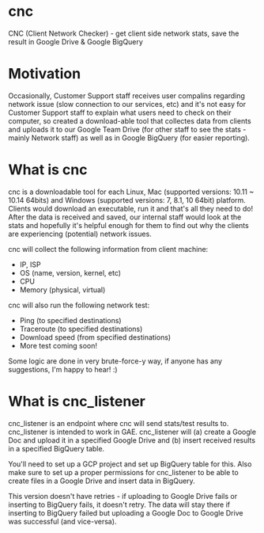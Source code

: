 # cnc
CNC (Client Network Checker) - get client side network stats, save the result in Google Drive &amp; Google BigQuery

# Motivation
Occasionally, Customer Support staff receives user compalins regarding network issue (slow connection to our services, etc) and it's not easy for Customer Support staff to explain what users need to check on their computer, so created a download-able tool that collectes data from clients and uploads it to our Google Team Drive (for other staff to see the stats - mainly Network staff) as well as in Google BigQuery (for easier reporting). 

# What is cnc
cnc is a downloadable tool for each Linux, Mac (supported versions: 10.11 ~ 10.14 64bits) and Windows (supported versions: 7, 8.1, 10 64bit) platform. Clients would download an executable, run it and that's all they need to do! After the data is received and saved, our internal staff would look at the stats and hopefully it's helpful enough for them to find out why the clients are experiencing (potential) network issues. 

cnc will collect the following information from client machine:
 - IP, ISP
 - OS (name, version, kernel, etc)
 - CPU
 - Memory (physical, virtual)

cnc will also run the following network test:
 - Ping (to specified destinations)
 - Traceroute (to specified destinations)
 - Download speed (from specified destinations)
 - More test coming soon!
 
Some logic are done in very brute-force-y way, if anyone has any suggestions, I'm happy to hear! :)


# What is cnc_listener
cnc_listener is an endpoint where cnc will send stats/test results to. cnc_listener is intended to work in GAE. 
cnc_listener will (a) create a Google Doc and upload it in a specified Google Drive and (b) insert received results in a specified BigQuery table.

You'll need to set up a GCP project and set up BigQuery table for this. 
Also make sure to set up a proper permissions for cnc_listener to be able to create files in a Google Drive and insert data in BigQuery.

This version doesn't have retries - if uploading to Google Drive fails or inserting to BigQuery fails, it doesn't retry. The data will stay there if inserting to BigQuery failed but uploading a Google Doc to Google Drive was successful (and vice-versa). 
